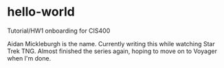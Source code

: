 # hello-world
Tutorial/HW1 onboarding for CIS400


Aidan Mickleburgh is the name. Currently writing this while watching Star Trek TNG. Almost finished the series again, hoping to move on to Voyager when I'm done. 
